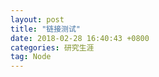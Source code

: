 ```yaml
---
layout: post
title: "链接测试"
date: 2018-02-28 16:40:43 +0800
categories: 研究生涯
tag: Node
---
```








